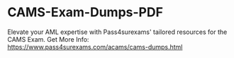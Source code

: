 # CAMS-Exam-Dumps-PDF
Elevate your AML expertise with Pass4surexams' tailored resources for the CAMS Exam.
Get More Info: https://www.pass4surexams.com/acams/cams-dumps.html
